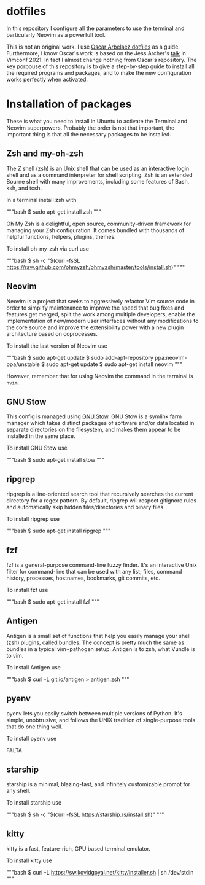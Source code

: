 # dotfiles

In this repository I configure all the parameters to use the terminal and particularly
Neovim as a powerfull tool.

This is not an original work. I use
[Oscar Arbelaez dotfiles](https://github.com/odarbelaeze/dotfiles) as a guide.
Furthermore, I know Oscar's work is based on the
Jess Archer's [talk](https://www.youtube.com/watch?v=434tljD-5C8&ab_channel=JessArcher)
in Vimconf 2021. In fact I almost change nothing from Oscar's repository. The key porpouse
of this repository is to give a step-by-step guide to install all the required programs
and packages, and to make the new configuration works perfectly when activated.

# Installation of packages

These is what you need to install in Ubuntu to activate the Terminal and Neovim
superpowers. Probably the order is not that important, the important thing is that
all the necessary packages to be installed.

## Zsh and my-oh-zsh

The Z shell (zsh) is an Unix shell that can be used as an interactive login shell and as a
command interpreter for shell scripting. Zsh is an extended Bourne shell with many
improvements, including some features of Bash, ksh, and tcsh.

In a terminal install zsh with

"""bash
$ sudo apt-get install zsh
"""

Oh My Zsh is a delightful, open source, community-driven framework for managing your Zsh
configuration. It comes bundled with thousands of helpful functions, helpers, plugins,
themes.

To install oh-my-zsh via curl use

"""bash
$ sh -c "$(curl -fsSL https://raw.github.com/ohmyzsh/ohmyzsh/master/tools/install.sh)"
"""

## Neovim

Neovim is a project that seeks to aggressively refactor Vim source code in order to
simplify maintenance to improve the speed that bug fixes and features get merged, split
the work among multiple developers, enable the implementation of new/modern user
interfaces without any modifications to the core source and improve the extensibility
power with a new plugin architecture based on coprocesses.

To install the last version of Neovim use

"""bash
$ sudo apt-get update
$ sudo add-apt-repository ppa:neovim-ppa/unstable
$ sudo apt-get update
$ sudo apt-get install neovim
"""

However, remember that for using Neovim the command in the terminal is `nvim`.

## GNU Stow

This config is managed using [GNU Stow](https://www.gnu.org/software/stow/).
GNU Stow is a symlink farm manager which takes distinct packages of software and/or data
located in separate directories on the filesystem, and makes them appear to be installed
in the same place.

To install GNU Stow use

"""bash
$ sudo apt-get install stow
"""

## ripgrep

ripgrep is a line-oriented search tool that recursively searches the current directory for
a regex pattern. By default, ripgrep will respect gitignore rules and automatically skip
hidden files/directories and binary files. 

To install ripgrep use

"""bash
$ sudo apt-get install ripgrep
"""

## fzf

fzf is a general-purpose command-line fuzzy finder. It's an interactive Unix filter for
command-line that can be used with any list; files, command history, processes, hostnames,
bookmarks, git commits, etc.

To install fzf use

"""bash
$ sudo apt-get install fzf
"""

## Antigen

Antigen is a small set of functions that help you easily manage your shell (zsh) plugins,
called bundles. The concept is pretty much the same as bundles in a typical vim+pathogen
setup. Antigen is to zsh, what Vundle is to vim.

To install Antigen use

"""bash
$ curl -L git.io/antigen > antigen.zsh
"""

## pyenv

pyenv lets you easily switch between multiple versions of Python. It's simple,
unobtrusive, and follows the UNIX tradition of single-purpose tools that do one thing
well.

To install pyenv use

FALTA

## starship

starship is a minimal, blazing-fast, and infinitely customizable prompt for any shell.

To install starship use

"""bash
$ sh -c "$(curl -fsSL https://starship.rs/install.sh)"
"""

## kitty

kitty is a fast, feature-rich, GPU based terminal emulator.

To install kitty use

"""bash
$ curl -L https://sw.kovidgoyal.net/kitty/installer.sh | sh /dev/stdin
"""
